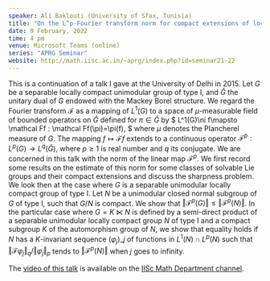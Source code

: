 ```yaml
---
speaker: Ali Baklouti (University of Sfax, Tunisia)
title: "On the L^p-Fourier transform norm for compact extensions of locally compact groups"
date: 9 February, 2022
time: 4 pm
venue: Microsoft Teams (online)
series: "APRG Seminar"
website: http://math.iisc.ac.in/~aprg/index.php?id=seminar21-22
---
```


This is a continuation of a talk I gave at the University of Delhi in
$2015.$ Let $G$ be a separable locally compact unimodular group of type I,
and $\widehat G$ the unitary dual of $G$ endowed with the Mackey Borel
structure. We regard the Fourier transform $\mathcal F$ as a mapping of
$L^1(G)$ to a space of $\mu$-measurable field of bounded operators on
$\widehat G$ defined for $\pi\in\widehat G$ by
$
L^1(G)\ni f\mapsto \mathcal Ff :
\mathcal Ff(\pi)=\pi(f),
$
where $\mu$ denotes the Plancherel measure of $G$. The mapping $f \mapsto
\mathcal F f$ extends to a continuous operator $\mathcal F^p : L^p(G) \to
L^q(\widehat G)$, where $p\geq 1$ is real number and $q$ its conjugate.
We are concerned in this talk with the norm  of the linear map $\mathcal
F^p$. We first record some results on the estimate of this norm for some
classes of solvable Lie groups and their compact extensions and discuss
the sharpness problem.  We look then at the case where $G$ is a separable
unimodular locally compact group of type I. Let $N$ be a unimodular
closed normal subgroup of $G$ of type I, such that $G/N$ is compact. We
show that $\Vert \mathscr F^p(G)\Vert \leq  \Vert \mathscr F^p(N )\Vert$.
In the particular case where $G=K\ltimes N$ is defined by a semi-direct
product of a separable unimodular locally compact group $N$ of type I and
a compact subgroup $K$ of the automorphism group of $N$, we show that
equality holds if  $N$ has a $K$-invariant sequence $(\varphi_j)\_j$
of functions in $L^1(N)\cap L^p(N)$ such that ${\Vert \mathscr F\varphi_j
\Vert_q}/{\Vert \varphi_j \Vert_p}$ tends to $\Vert \mathscr F^p(N
)\Vert$ when $j$ goes to infinity.

The [video of this talk](https://www.youtube.com/watch?v=iY-UDuFz8C4&list=PLQXtaLhI1-1qxOEykh-1WOFkYuIzEE-ev) is available
on the [IISc Math Department channel](https://www.youtube.com/channel/UCR5Igvq9HScQKlPr-0coSIg/playlists).
